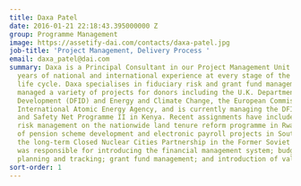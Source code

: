 ```yaml
---
title: Daxa Patel
date: 2016-01-21 22:18:43.395000000 Z
group: Programme Management
image: https://assetify-dai.com/contacts/daxa-patel.jpg
job-title: 'Project Management, Delivery Process '
email: daxa_patel@dai.com
summary: Daxa is a Principal Consultant in our Project Management Unit. She has 15
  years of national and international experience at every stage of the programme management
  life cycle. Daxa specialises in fiduciary risk and grant fund management. She has
  managed a variety of projects for donors including the U.K. Departments for International
  Development (DFID) and Energy and Climate Change, the European Commission, and the
  International Atomic Energy Agency, and is currently managing the DFID-funded Hunger
  and Safety Net Programme II in Kenya. Recent assignments have included fiduciary
  risk management on the nationwide land tenure reform programme in Rwanda and management
  of pension scheme development and electronic payroll projects in South Sudan. On
  the long-term Closed Nuclear Cities Partnership in the Former Soviet Union, Daxa
  was responsible for introducing the financial management system; budget forecasting,
  planning and tracking; grant fund management; and introduction of value-added monitoring.
sort-order: 1
---
```


